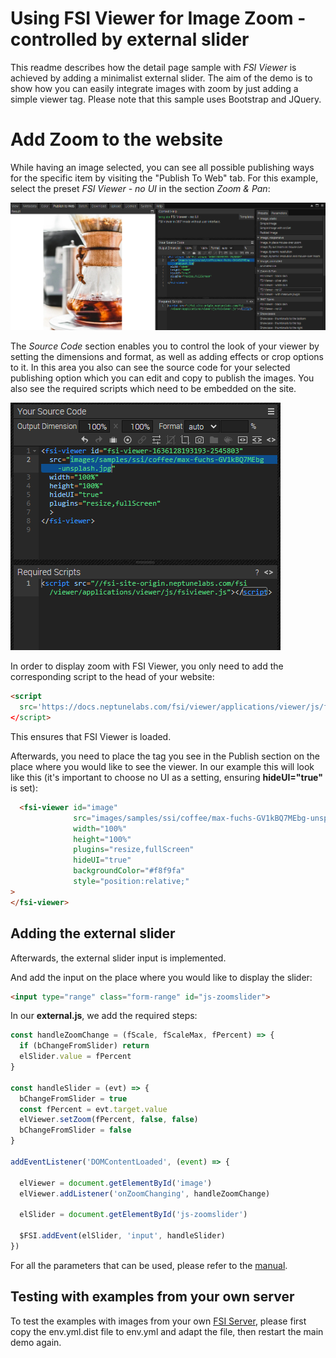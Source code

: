 # Using FSI Viewer for Image Zoom - controlled by external slider

This readme describes how the detail page sample with *FSI Viewer* is achieved by adding a minimalist external slider.
The aim of the demo is to show how you can easily integrate images with zoom by just adding
a simple viewer tag.
Please note that this sample uses Bootstrap and JQuery.

# Add Zoom to the website

While having an image selected, you can see all possible publishing ways for the specific item by visiting the "Publish To Web" tab.
For this example, select the preset *FSI Viewer - no UI* in the section *Zoom & Pan*:

![Config Image](readme-slider-1.png)

The *Source Code* section enables you to control the look of your viewer by setting the dimensions and format, as well as adding effects or crop options to it.
In this area you also can see the source code for your selected publishing option which you can edit and copy to publish the images.
You also see the required scripts which need to be embedded on the site.

![Config Image](readme-slider-2.png)

In order to display zoom with FSI Viewer, you only need to add the corresponding script
to the head of your website:

```html
<script
  src='https://docs.neptunelabs.com/fsi/viewer/applications/viewer/js/fsiviewer.js'
</script>
```
This ensures that FSI Viewer is loaded.

Afterwards, you need to place the *<fsi-viewer>* tag you see in the Publish section on the place where you would like to see the viewer.
In our example this will look like this (it's important to choose no UI as a setting, ensuring **hideUI="true"** is set):

```html
  <fsi-viewer id="image"
              src="images/samples/ssi/coffee/max-fuchs-GV1kBQ7MEbg-unsplash.jpg"
              width="100%"
              height="100%"
              plugins="resize,fullScreen"
              hideUI="true"
              backgroundColor="#f8f9fa"
              style="position:relative;"
>
</fsi-viewer>
```

## Adding the external slider

Afterwards, the external slider input is implemented.

And add the input on the place where you would like to display the slider:
```html
<input type="range" class="form-range" id="js-zoomslider">
```

In our **external.js**, we add the required steps:

```javascript
const handleZoomChange = (fScale, fScaleMax, fPercent) => {
  if (bChangeFromSlider) return
  elSlider.value = fPercent
}

const handleSlider = (evt) => {
  bChangeFromSlider = true
  const fPercent = evt.target.value
  elViewer.setZoom(fPercent, false, false)
  bChangeFromSlider = false
}

addEventListener('DOMContentLoaded', (event) => {

  elViewer = document.getElementById('image')
  elViewer.addListener('onZoomChanging', handleZoomChange)

  elSlider = document.getElementById('js-zoomslider')

  $FSI.addEvent(elSlider, 'input', handleSlider)
})
```

For all the parameters that can be used, please refer to the [manual](https://docs.neptunelabs.com/fsi-viewer/latest/fsi-viewer).

## Testing with examples from your own server

To test the examples with images from your own [FSI Server](https://www.neptunelabs.com/fsi-server/), please first copy the env.yml.dist file to env.yml and adapt the file, then restart the main demo again.
